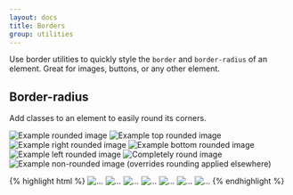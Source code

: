 ```yaml
---
layout: docs
title: Borders
group: utilities
---
```


Use border utilities to quickly style the `border` and `border-radius` of an element. Great for images, buttons, or any other element.

## Border-radius

Add classes to an element to easily round its corners.

<div class="bd-example bd-example-images">
  <img data-src="holder.js/75x75" class="rounded" alt="Example rounded image">
  <img data-src="holder.js/75x75" class="rounded-top" alt="Example top rounded image">
  <img data-src="holder.js/75x75" class="rounded-right" alt="Example right rounded image">
  <img data-src="holder.js/75x75" class="rounded-bottom" alt="Example bottom rounded image">
  <img data-src="holder.js/75x75" class="rounded-left" alt="Example left rounded image">
  <img data-src="holder.js/75x75" class="rounded-circle" alt="Completely round image">
  <img data-src="holder.js/75x75" class="rounded-0" alt="Example non-rounded image (overrides rounding applied elsewhere)">
</div>

{% highlight html %}
<img src="..." alt="..." class="rounded">
<img src="..." alt="..." class="rounded-top">
<img src="..." alt="..." class="rounded-right">
<img src="..." alt="..." class="rounded-bottom">
<img src="..." alt="..." class="rounded-left">
<img src="..." alt="..." class="rounded-circle">
<img src="..." alt="..." class="rounded-0">
{% endhighlight %}

